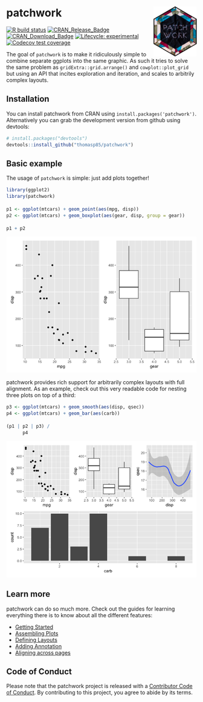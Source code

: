 
<!-- README.md is generated from README.Rmd. Please edit that file -->

# patchwork <a href='https://patchwork.data-imaginist.com'><img src='man/figures/logo.png' align="right" height="131.5" /></a>

<!-- badges: start -->

[![R build
status](https://github.com/thomasp85/patchwork/workflows/R-CMD-check/badge.svg)](https://github.com/thomasp85/patchwork)
[![CRAN\_Release\_Badge](http://www.r-pkg.org/badges/version-ago/patchwork)](https://CRAN.R-project.org/package=patchwork)
[![CRAN\_Download\_Badge](http://cranlogs.r-pkg.org/badges/patchwork)](https://CRAN.R-project.org/package=patchwork)
[![Lifecycle:
experimental](https://img.shields.io/badge/lifecycle-experimental-orange.svg)](https://www.tidyverse.org/lifecycle/#experimental)
[![Codecov test
coverage](https://codecov.io/gh/thomasp85/patchwork/branch/master/graph/badge.svg)](https://codecov.io/gh/thomasp85/patchwork?branch=master)
<!-- badges: end -->

The goal of `patchwork` is to make it ridiculously simple to combine
separate ggplots into the same graphic. As such it tries to solve the
same problem as `gridExtra::grid.arrange()` and `cowplot::plot_grid` but
using an API that incites exploration and iteration, and scales to
arbitrily complex layouts.

## Installation

You can install patchwork from CRAN using
`install.packages('patchwork')`. Alternatively you can grab the
development version from github using devtools:

``` r
# install.packages("devtools")
devtools::install_github("thomasp85/patchwork")
```

## Basic example

The usage of `patchwork` is simple: just add plots together\!

``` r
library(ggplot2)
library(patchwork)

p1 <- ggplot(mtcars) + geom_point(aes(mpg, disp))
p2 <- ggplot(mtcars) + geom_boxplot(aes(gear, disp, group = gear))

p1 + p2
```

![](man/figures/README-example-1.png)<!-- -->

patchwork provides rich support for arbitrarily complex layouts with
full alignment. As an example, check out this very readable code for
nesting three plots on top of a third:

``` r
p3 <- ggplot(mtcars) + geom_smooth(aes(disp, qsec))
p4 <- ggplot(mtcars) + geom_bar(aes(carb))

(p1 | p2 | p3) /
      p4
```

![](man/figures/README-unnamed-chunk-2-1.png)<!-- -->

## Learn more

patchwork can do so much more. Check out the guides for learning
everything there is to know about all the different features:

  - [Getting
    Started](https://patchwork.data-imaginist.com/articles/patchwork.html)
  - [Assembling
    Plots](https://patchwork.data-imaginist.com/articles/guides/assembly.html)
  - [Defining
    Layouts](https://patchwork.data-imaginist.com/articles/guides/layout.html)
  - [Adding
    Annotation](https://patchwork.data-imaginist.com/articles/guides/annotation.html)
  - [Aligning across
    pages](https://patchwork.data-imaginist.com/articles/guides/multipage.html)

## Code of Conduct

Please note that the patchwork project is released with a [Contributor
Code of
Conduct](https://patchwork.data-imaginist.com/CODE_OF_CONDUCT.html). By
contributing to this project, you agree to abide by its terms.
